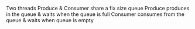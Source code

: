 Two threads Produce & Consumer share a fix size queue
Produce produces in the queue & waits when the queue is full
Consumer consumes from the queue & waits when queue is empty

    